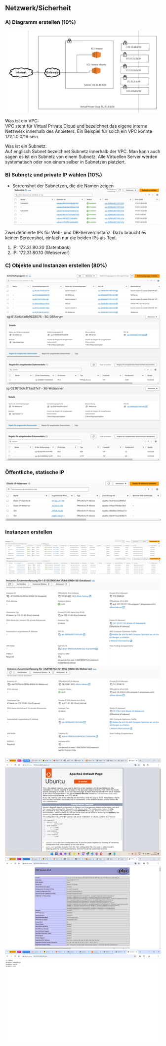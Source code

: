 ## Netzwerk/Sicherheit

### A) Diagramm erstellen (10%)

![Diagram](image-8.png)

Was ist ein VPC:<br>
VPC steht für Virtual Private Cloud und bezeichnet das eigene interne Netzwerk innerhalb des Anbieters. Ein Beispiel für solch ein VPC könnte 172.1.0.0/16 sein.

Was ist ein Subnetz:<br>
Auf englisch Subnet bezeichnet Subnetz innerhalb der VPC. Man kann auch sagen es ist ein Subnetz von einem Subnetz. Alle Virtuellen Server werden systematisch oder von einem selber in Subnetzen platziert.


### B) Subnetz und private IP wählen (10%)
- Screenshot der Subnetzen, die die Namen zeigen<br>
![Screenshot Subnetzen Namen](image.png)

Zwei definierte IPs für Web- und DB-Server/Instanz. Dazu braucht es keinen Screenshot,
einfach nur die beiden IPs als Text.<br>
1. IP: 172.31.80.20 (Datenbank)
2. IP: 172.31.80.10 (Webserver)


### C) Objekte und Instanzen erstellen (80%)
![Screenshot Instanzen Namen](Sicherheitsgruppen.png)
![Inbound-DB-Server](Inbound-DBServer.png)
![Inbound-Web-Server](Inbound-Webserver.png)


### Öffentliche, statische IP
![Elastic IP](Elastic-IP.png)

### Instanzen erstellen
![Instanzen started](image-1.png)
![Instanzen stopped](image-2.png)

![Instanz Subnet DB](image-3.png)
![Instanz Subnet Web](image-4.png)

![index.html](image-5.png)
![info.php](image-6.png)
![db.php](image-7.png)
